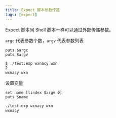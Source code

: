 ```yaml
---
title: Expect 脚本参数传递
tags: [expect]
---
```


Expect 脚本同 Shell 脚本一样可以通过外部传递参数。
<!-- more --><!-- toc -->

`argc` 代表参数个数，`argv` 代表参数列表

```expect
puts $argc
puts $argv
```

```bash
$ ./test.exp wxnacy wxn
2
wxnacy wxn
```

设置变量

```expect
set name [lindex $argv 0]
puts $name
```

```bash
./test.exp wxnacy wxn
wxnacy
```
